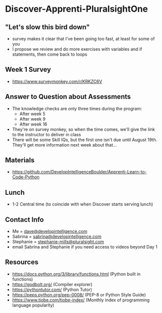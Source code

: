 # Discover-Apprenti-PluralsightOne

## "Let's slow this bird down"
* survey makes it clear that I've been going too fast, at least for some of you
* I propose we review and do more exercises with variables and if statements, then come back to loops
  
## Week 1 Survey
* https://www.surveymonkey.com/r/KRKZC6V
  
## Answer to Question about Assessments
* The knowledge checks are only three times during the program:
  * After week 5
  * After week 9
  * After week 16
* They're on survey monkey, so when the time comes, we'll give the link to the instructor to deliver in class
* There will be some Skill IQs, but the first one isn't due until August 19th. They'll get more information next week about that...

## Materials
* https://github.com/DevelopIntelligenceBoulder/Apprenti-Learn-to-Code-Python
  
## Lunch
* 1-2 Central time (to coincide with when Discover starts serving lunch)

## Contact Info
* Me = dave@developintelligence.com
* Sabrina = sabrina@developintelligence.com 
* Stephanie = stephanie-mills@pluralsight.com
* email Sabrina and Stephanie if you need access to videos beyond Day 1

## Resources
* https://docs.python.org/3/library/functions.html (Python built in functions)
* https://godbolt.org/ (Compiler explorer)
* https://pythontutor.com/ (Python Tutor)
* https://peps.python.org/pep-0008/ (PEP-8 or Python Style Guide)
* https://www.tiobe.com/tiobe-index/ (Monthly index of programming language popularity)
